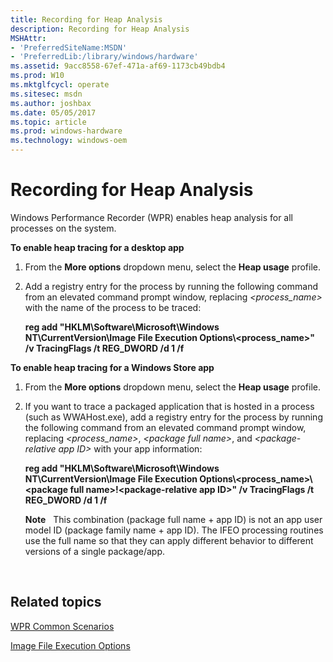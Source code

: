 ```yaml
---
title: Recording for Heap Analysis
description: Recording for Heap Analysis
MSHAttr:
- 'PreferredSiteName:MSDN'
- 'PreferredLib:/library/windows/hardware'
ms.assetid: 9acc8558-67ef-471a-af69-1173cb49bdb4
ms.prod: W10
ms.mktglfcycl: operate
ms.sitesec: msdn
ms.author: joshbax
ms.date: 05/05/2017
ms.topic: article
ms.prod: windows-hardware
ms.technology: windows-oem
---
```


# Recording for Heap Analysis


Windows Performance Recorder (WPR) enables heap analysis for all processes on the system.

**To enable heap tracing for a desktop app**

1.  From the **More options** dropdown menu, select the **Heap usage** profile.

2.  Add a registry entry for the process by running the following command from an elevated command prompt window, replacing *&lt;process\_name&gt;* with the name of the process to be traced:

    **reg add "HKLM\\Software\\Microsoft\\Windows NT\\CurrentVersion\\Image File Execution Options\\&lt;process\_name&gt;" /v TracingFlags /t REG\_DWORD /d 1 /f**

**To enable heap tracing for a Windows Store app**

1.  From the **More options** dropdown menu, select the **Heap usage** profile.

2.  If you want to trace a packaged application that is hosted in a process (such as WWAHost.exe), add a registry entry for the process by running the following command from an elevated command prompt window, replacing *&lt;process\_name&gt;*, *&lt;package full name&gt;*, and *&lt;package-relative app ID&gt;* with your app information:

    **reg add "HKLM\\Software\\Microsoft\\Windows NT\\CurrentVersion\\Image File Execution Options\\&lt;process\_name&gt;\\&lt;package full name&gt;!&lt;package-relative app ID&gt;" /v TracingFlags /t REG\_DWORD /d 1 /f**

    **Note**  
    This combination (package full name + app ID) is not an app user model ID (package family name + app ID). The IFEO processing routines use the full name so that they can apply different behavior to different versions of a single package/app.

     

## Related topics


[WPR Common Scenarios](windows-performance-recorder-common-scenarios.md)

[Image File Execution Options](http://go.microsoft.com/fwlink/p/?LinkId=268419)

 

 







